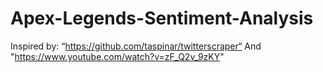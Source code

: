 # Apex-Legends-Sentiment-Analysis
Inspired by: “https://github.com/taspinar/twitterscraper“ And  "https://www.youtube.com/watch?v=zF_Q2v_9zKY"
